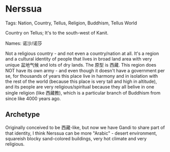 # Nerssua

Tags: Nation, Country, Tellus, Religion, Buddhism, Tellus World

Country on Tellus; It's to the south-west of Kanit.

Names: 诺沙/诺莎

Not a religious country - and not even a country/nation at all. It's a region and a cultural identity of people that lives in broad land area with very unique 盆地气候 and lots of dry lands. The 原型 is 西藏<!--Unlike on earth, this region does NOT have territory issues with Kanit (since Kanit already has issues with its two divisions which represents 中国大陆 and 台湾/香港-->. This region does NOT have its own army - and even though it doesn't have a government per se, for thousands of years this place live in harmony and in isolation with the rest of the world (because this place is very tall and high in altitude), and its people are very religious/spiritual because they all belive in one single religion (like 西藏教), which is a particular branch of Buddhism from since like 4000 years ago.

## Archetype

Originally conceived to be 西藏-like, but now we have Gandi to share part of that identity, I think Nerssua can be more "Arabic" - desert environment, squareish blocky sand-colored buildings, very hot climate and very religious.